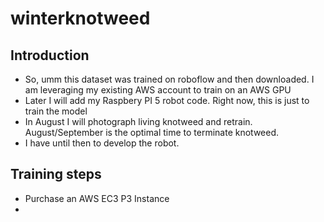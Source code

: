 # winterknotweed
## Introduction 
  - So, umm this dataset was trained on roboflow and then downloaded.  I am leveraging my existing AWS account to train on an AWS GPU
  - Later I will add my Raspbery PI 5 robot code.  Right now, this is just to train the model
  - In August I will photograph living knotweed and retrain. August/September is the optimal time to terminate knotweed.
  - I have until then to develop the robot.
## Training steps
  - Purchase an AWS EC3 P3 Instance
  -  


